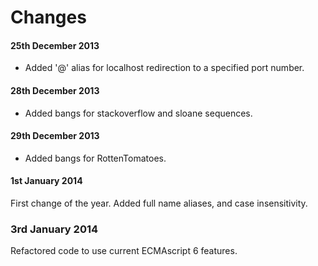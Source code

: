 Changes
============

#### 25th December 2013
- Added '@' alias for localhost redirection to a specified port number.

#### 28th December 2013
- Added bangs for stackoverflow and sloane sequences.

#### 29th December 2013
- Added bangs for RottenTomatoes.

#### 1st January 2014

First change of the year. Added full name aliases, and case insensitivity.

### 3rd January 2014

Refactored code to use current ECMAscript 6 features.

